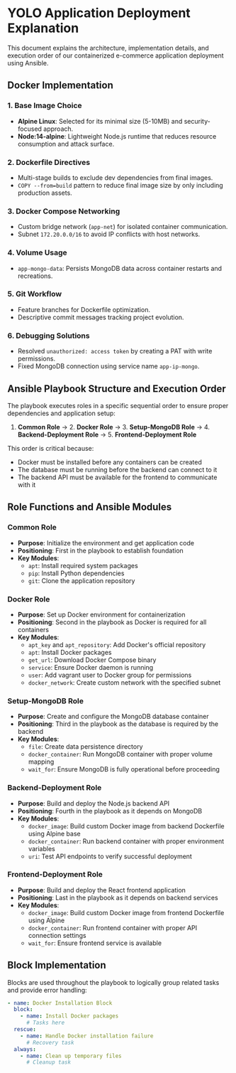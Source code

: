 # YOLO Application Deployment Explanation

This document explains the architecture, implementation details, and execution order of our containerized e-commerce application deployment using Ansible.

## Docker Implementation

### 1. Base Image Choice
- **Alpine Linux**: Selected for its minimal size (5-10MB) and security-focused approach.
- **Node:14-alpine**: Lightweight Node.js runtime that reduces resource consumption and attack surface.

### 2. Dockerfile Directives
- Multi-stage builds to exclude dev dependencies from final images.
- `COPY --from=build` pattern to reduce final image size by only including production assets.

### 3. Docker Compose Networking
- Custom bridge network (`app-net`) for isolated container communication.
- Subnet `172.20.0.0/16` to avoid IP conflicts with host networks.

### 4. Volume Usage
- `app-mongo-data`: Persists MongoDB data across container restarts and recreations.

### 5. Git Workflow
- Feature branches for Dockerfile optimization.
- Descriptive commit messages tracking project evolution.

### 6. Debugging Solutions
- Resolved `unauthorized: access token` by creating a PAT with write permissions.
- Fixed MongoDB connection using service name `app-ip-mongo`.

## Ansible Playbook Structure and Execution Order

The playbook executes roles in a specific sequential order to ensure proper dependencies and application setup:

1. **Common Role** → 2. **Docker Role** → 3. **Setup-MongoDB Role** → 4. **Backend-Deployment Role** → 5. **Frontend-Deployment Role**

This order is critical because:
- Docker must be installed before any containers can be created
- The database must be running before the backend can connect to it
- The backend API must be available for the frontend to communicate with it

## Role Functions and Ansible Modules

### Common Role
- **Purpose**: Initialize the environment and get application code
- **Positioning**: First in the playbook to establish foundation
- **Key Modules**:
  - `apt`: Install required system packages
  - `pip`: Install Python dependencies
  - `git`: Clone the application repository

### Docker Role
- **Purpose**: Set up Docker environment for containerization
- **Positioning**: Second in the playbook as Docker is required for all containers
- **Key Modules**:
  - `apt_key` and `apt_repository`: Add Docker's official repository
  - `apt`: Install Docker packages
  - `get_url`: Download Docker Compose binary
  - `service`: Ensure Docker daemon is running
  - `user`: Add vagrant user to Docker group for permissions
  - `docker_network`: Create custom network with the specified subnet

### Setup-MongoDB Role
- **Purpose**: Create and configure the MongoDB database container
- **Positioning**: Third in the playbook as the database is required by the backend
- **Key Modules**:
  - `file`: Create data persistence directory
  - `docker_container`: Run MongoDB container with proper volume mapping
  - `wait_for`: Ensure MongoDB is fully operational before proceeding

### Backend-Deployment Role
- **Purpose**: Build and deploy the Node.js backend API
- **Positioning**: Fourth in the playbook as it depends on MongoDB
- **Key Modules**:
  - `docker_image`: Build custom Docker image from backend Dockerfile using Alpine base
  - `docker_container`: Run backend container with proper environment variables
  - `uri`: Test API endpoints to verify successful deployment

### Frontend-Deployment Role
- **Purpose**: Build and deploy the React frontend application
- **Positioning**: Last in the playbook as it depends on backend services
- **Key Modules**:
  - `docker_image`: Build custom Docker image from frontend Dockerfile using Alpine
  - `docker_container`: Run frontend container with proper API connection settings
  - `wait_for`: Ensure frontend service is available

## Block Implementation

Blocks are used throughout the playbook to logically group related tasks and provide error handling:

```yaml
- name: Docker Installation Block
  block:
    - name: Install Docker packages
      # Tasks here
  rescue:
    - name: Handle Docker installation failure
      # Recovery task
  always:
    - name: Clean up temporary files
      # Cleanup task